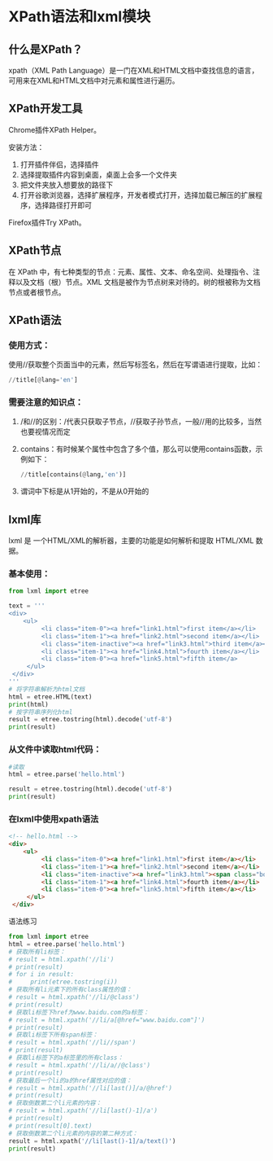 # XPath语法和lxml模块

## 什么是XPath？

xpath（XML Path Language）是一门在XML和HTML文档中查找信息的语言，可用来在XML和HTML文档中对元素和属性进行遍历。

## XPath开发工具

Chrome插件XPath Helper。

安装方法：

1. 打开插件伴侣，选择插件
2. 选择提取插件内容到桌面，桌面上会多一个文件夹
3. 把文件夹放入想要放的路径下
4. 打开谷歌浏览器，选择扩展程序，开发者模式打开，选择加载已解压的扩展程序，选择路径打开即可

Firefox插件Try XPath。

## XPath节点

在 XPath 中，有七种类型的节点：元素、属性、文本、命名空间、处理指令、注释以及文档（根）节点。XML 文档是被作为节点树来对待的。树的根被称为文档节点或者根节点。



## XPath语法

### 使用方式：

使用//获取整个页面当中的元素，然后写标签名，然后在写谓语进行提取，比如：

```python
//title[@lang='en']
```

### 需要注意的知识点：

1. /和//的区别：/代表只获取子节点，//获取子孙节点，一般//用的比较多，当然也要视情况而定

2. contains：有时候某个属性中包含了多个值，那么可以使用contains函数，示例如下：

   ```python
   //title[contains(@lang,'en')]
   ```

3. 谓词中下标是从1开始的，不是从0开始的

## lxml库

lxml 是 一个HTML/XML的解析器，主要的功能是如何解析和提取 HTML/XML 数据。

### 基本使用：

```python
from lxml import etree

text = '''
<div>
    <ul>
         <li class="item-0"><a href="link1.html">first item</a></li>
         <li class="item-1"><a href="link2.html">second item</a></li>
         <li class="item-inactive"><a href="link3.html">third item</a></li>
         <li class="item-1"><a href="link4.html">fourth item</a></li>
         <li class="item-0"><a href="link5.html">fifth item</a>
     </ul>
 </div>
'''
# 将字符串解析为html文档
html = etree.HTML(text)
print(html)
# 按字符串序列化html
result = etree.tostring(html).decode('utf-8')
print(result)
```



### 从文件中读取html代码：



```python
#读取
html = etree.parse('hello.html')

result = etree.tostring(html).decode('utf-8')
print(result)
```



### 在lxml中使用xpath语法

```html
<!-- hello.html -->
<div>
    <ul>
         <li class="item-0"><a href="link1.html">first item</a></li>
         <li class="item-1"><a href="link2.html">second item</a></li>
         <li class="item-inactive"><a href="link3.html"><span class="bold">third item</span></a></li>
         <li class="item-1"><a href="link4.html">fourth item</a></li>
         <li class="item-0"><a href="link5.html">fifth item</a></li>
     </ul>
 </div>
```

语法练习

```python
from lxml import etree
html = etree.parse('hello.html')
# 获取所有li标签：
# result = html.xpath('//li')
# print(result)
# for i in result:
#     print(etree.tostring(i))
# 获取所有li元素下的所有class属性的值：
# result = html.xpath('//li/@class')
# print(result)
# 获取li标签下href为www.baidu.com的a标签：
# result = html.xpath('//li/a[@href="www.baidu.com"]')
# print(result)
# 获取li标签下所有span标签：
# result = html.xpath('//li//span')
# print(result)
# 获取li标签下的a标签里的所有class：
# result = html.xpath('//li/a//@class')
# print(result)
# 获取最后一个li的a的href属性对应的值：
# result = html.xpath('//li[last()]/a/@href')
# print(result)
# 获取倒数第二个li元素的内容：
# result = html.xpath('//li[last()-1]/a')
# print(result)
# print(result[0].text)
# 获取倒数第二个li元素的内容的第二种方式：
result = html.xpath('//li[last()-1]/a/text()')
print(result)
```

